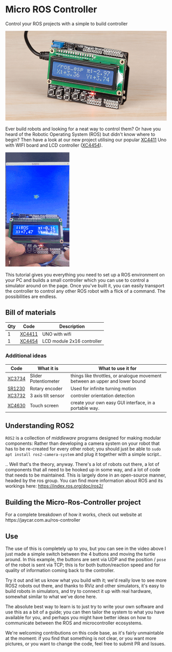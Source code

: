 # Micro ROS Controller
 Control your ROS projects with a simple to build controller

![hero image](hero.png)

Ever build robots and looking for a neat way to control them? Or have you heard of the Robotic Operating System (ROS) but didn't know where to begin? Then have a look at our new project utilising our popular [XC4411](https://jaycar.com.au/p/XC4411) Uno with WIFI board and LCD controller ([XC4454](https://jaycar.com.au/p/XC4454)).

![animation](turtlegif.gif)

This tutorial gives you everything you need to set up a ROS environment on your PC and builds a small controller which you can use to control a simulator around on the page. Once you've built it, you can easily transport the controller to control any other ROS robot with a flick of a command. The possibilities are endless.


## Bill of materials

| Qty | Code     | Description                |
| --- | -------- | -------------------------- |
| 1   | [XC4411](https://jaycar.com.au/p/XC4411) | UNO with wifi              |
| 1   | [XC4454](https://jaycar.com.au/p/XC4454) | LCD module 2x16 controller |

### Additional ideas

| Code     | What it is           | What to use it for                                                           |
| -------- | -------------------- | ---------------------------------------------------------------------------- |
| [XC3734](https://jaycar.com.au/p/XC3734) | Slider Potentiometer | things like throttles, or analogue movement between an upper and lower bound |
| [SR1230](https://jaycar.com.au/p/SR1230) | Rotary encoder       | Used for infinite turning motion                                             |
| [XC3732](https://jaycar.com.au/p/XC3732) | 3 axis tilt sensor   | controler orientation detection                                              |
| [XC4630](https://jaycar.com.au/p/XC4630) | Touch screen         | create your own easy GUI interface, in a portable way.                       |

## Understanding ROS2

`ROS2` is a collection of _middleware_ programs designed for making modular components: Rather than developing a camera system on your robot that has to be re-created for every other robot; you should just be able to `sudo apt install ros2-camera-system` and plug it together with a simple script..

.. Well that's the theory, anyway. There's a lot of robots out there, a lot of components that all need to be hooked up in some way, and a lot of code that needs to be maintained. This is largely done in an open-source manner, headed by the ros group. You can find more information about ROS and its workings here: https://index.ros.org/doc/ros2/

## Building the Micro-Ros-Controller project

<div id='instructions'> For a complete breakdown of how it works, check out website at https://jaycar.com.au/ros-controller </div>

## Use

The use of this is completely up to you, but you can see in the video above I just made a simple switch between the 4 buttons and moving the turtle around. In this example, the buttons are sent via UDP and the position / `pose` of the robot is sent via TCP; this is for both button/reaction speed and for quality of information coming back to the controller.

Try it out and let us know what you build with it; we'd really love to see more ROS2 robots out there, and thanks to RViz and other simulators, it's easy to build robots in simulators, and try to connect it up with real hardware, somewhat similar to what we've done here.

The absolute best way to learn is to just try to write your own software and use this as a bit of a guide; you can then tailor the system to what you have available for you, and perhaps you might have better ideas on how to communicate between the ROS and microcontroller ecosystems.

We're welcoming contributions on this code base, as it's fairly unmaintable at the moment: if you find that something is not clear, or you want more pictures, or you want to change the code, feel free to submit PR and Issues.
